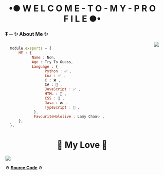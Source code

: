 <h1 align="center">•● W E L C O M E - T O - M Y - P R O F I L E ●•</h1>

  <h3 align="left">⏬ ─ ✨ About Me ✨</h3>


<img align="right" src="https://github-readme-stats.vercel.app/api?username=ImJustNon&&show_icons=true&title_color=427bff&icon_color=bb2acf&text_color=000000&bg_color=FFFFFF"/>

```js

  module.exsports = {
      ME : {
            Name : Non,
            Age : Try To Guess,
            Language : {
                  Python : ✅ ,
                  Lua : ✅ ,
                  C : ❌ ,
                  C# : 📙 ,
                  JavaScript : ✅ ,
                  HTML : 📙 ,
                  CSS : 📙 ,
                  Java : ❌ ,
                  TypeScript : 📙 ,
             },
             FavouriteHololive : Lamy Chan✨ ,
      },
  };
```

<h1 align="center">💖 My Love 💖</h1>

![](https://cdn.discordapp.com/attachments/831877886680104971/905424865190899723/Konachan.com_-_323955_sample.jpg)

⚙ **[Source Code](https://github.com/ImJustNon/ImJustNon)** ⚙

